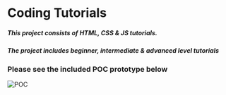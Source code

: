 # Coding Tutorials
 
##### This project consists of HTML, CSS & JS tutorials. 
##### The project includes beginner, intermediate & advanced level tutorials


#####   
#####    
### Please see the included POC prototype below

![POC](/Tutorial1/website1POC.jpg)